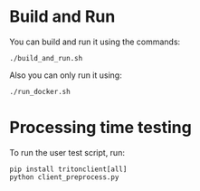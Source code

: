 # Build and Run
You can build and run it using the commands:
```
./build_and_run.sh
```

Also you can only run it using:
```
./run_docker.sh
```

# Processing time testing
To run the user test script, run:
```
pip install tritonclient[all]
python client_preprocess.py
```

